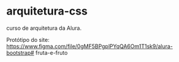 # arquitetura-css
curso de arquitetura da Alura. 

Protótipo do site: https://www.figma.com/file/0gMF5BPgplPYqQA6Om1T1sk9/alura-bootstrap# fruta-e-fruto
